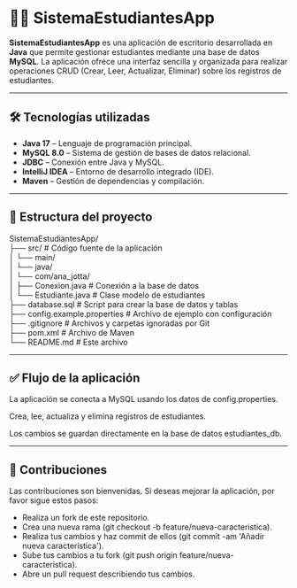 # 👨‍🎓 SistemaEstudiantesApp

**SistemaEstudiantesApp** es una aplicación de escritorio desarrollada en **Java** que permite gestionar estudiantes mediante una base de datos **MySQL**. La aplicación ofrece una interfaz sencilla y organizada para realizar operaciones CRUD (Crear, Leer, Actualizar, Eliminar) sobre los registros de estudiantes.

---

## 🛠 Tecnologías utilizadas

- **Java 17** – Lenguaje de programación principal.<br>
- **MySQL 8.0** – Sistema de gestión de bases de datos relacional.<br>
- **JDBC** – Conexión entre Java y MySQL.<br>
- **IntelliJ IDEA** – Entorno de desarrollo integrado (IDE).<br>
- **Maven** – Gestión de dependencias y compilación.<br>

---

## 📂 Estructura del proyecto

SistemaEstudiantesApp/<br>
├── src/ # Código fuente de la aplicación<br>
│ └── main/<br>
│ └── java/<br>
│ └── com/ana_jotta/<br>
│ ├── Conexion.java # Conexión a la base de datos<br>
│ └── Estudiante.java # Clase modelo de estudiantes<br>
├── database.sql # Script para crear la base de datos y tablas<br>
├── config.example.properties # Archivo de ejemplo con configuración<br>
├── .gitignore # Archivos y carpetas ignoradas por Git<br>
├── pom.xml # Archivo de Maven<br>
└── README.md # Este archivo<br>


---

## ✅ Flujo de la aplicación
La aplicación se conecta a MySQL usando los datos de config.properties.<br>

Crea, lee, actualiza y elimina registros de estudiantes.<br>

Los cambios se guardan directamente en la base de datos estudiantes_db.<br>

---

## 👏 Contribuciones
Las contribuciones son bienvenidas. Si deseas mejorar la aplicación, por favor sigue estos pasos:
- Realiza un fork de este repositorio.
- Crea una nueva rama (git checkout -b feature/nueva-caracteristica).
- Realiza tus cambios y haz commit de ellos (git commit -am 'Añadir nueva característica').
- Sube tus cambios a tu fork (git push origin feature/nueva-caracteristica).
- Abre un pull request describiendo tus cambios.





